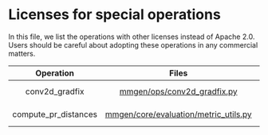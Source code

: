 # Licenses for special operations

In this file, we list the operations with other licenses instead of Apache 2.0. Users should be careful about adopting these operations in any commercial matters.

|      Operation       |                                                                 Files                                                                 |    License     |
| :------------------: | :-----------------------------------------------------------------------------------------------------------------------------------: | :------------: |
|    conv2d_gradfix    |           [mmgen/ops/conv2d_gradfix.py](https://github.com/open-mmlab/mmgeneration/blob/master/mmgen/ops/conv2d_gradfix.py)           | NVIDIA License |
| compute_pr_distances | [mmgen/core/evaluation/metric_utils.py](https://github.com/open-mmlab/mmgeneration/blob/master/mmgen/core/evaluation/metric_utils.py) | NVIDIA License |
